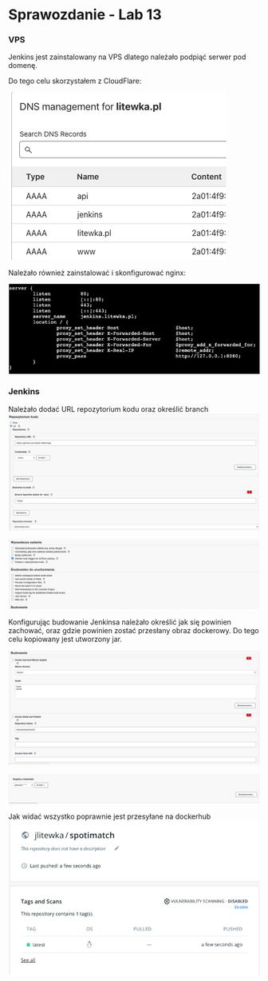 # Sprawozdanie - Lab 13



### VPS

Jenkins jest zainstalowany na VPS dlatego należało podpiąć serwer pod domenę. 

Do tego celu skorzystałem z CloudFlare:

<img src="0.png"  
alt="img1">

Należało również zainstalować i skonfigurować nginx:

<img src="01.png"  
alt="img1">

### Jenkins

Należało dodać URL repozytorium kodu oraz określić branch
<img src="1.png"  
alt="img1">


<img src="2.png"  
alt="img1">

Konfigurując budowanie Jenkinsa należało określić jak się powinien zachować, oraz gdzie powinien zostać przesłany obraz dockerowy. Do tego celu kopiowany jest utworzony jar.

<img src="3.png"  
alt="img1">


<img src="4.png"  
alt="img1">

Jak widać wszystko poprawnie jest przesyłane na dockerhub
<img src="5.png"  
alt="img1">